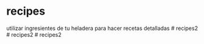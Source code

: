 # recipes
utilizar ingresientes de tu heladera para hacer recetas detalladas
#   r e c i p e s 2  
 #   r e c i p e s 2  
 #   r e c i p e s 2  
 